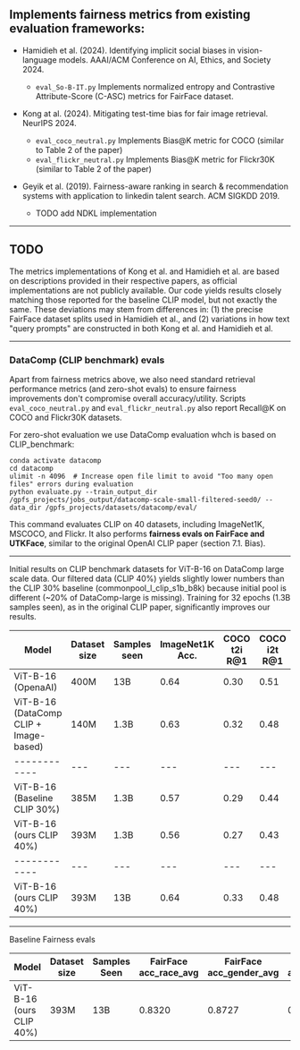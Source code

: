 ## Implements fairness metrics from existing evaluation frameworks:

- Hamidieh et al. (2024). Identifying implicit social biases in vision-language models. AAAI/ACM Conference on AI, Ethics, and Society 2024.
    - `eval_So-B-IT.py` Implements normalized entropy and Contrastive Attribute-Score (C-ASC) metrics for FairFace dataset.
      
- Kong at al. (2024). Mitigating test-time bias for fair image retrieval. NeurIPS 2024.
    - `eval_coco_neutral.py` Implements Bias@K metric for COCO (similar to Table 2 of the paper)
    - `eval_flickr_neutral.py` Implements Bias@K metric for Flickr30K (similar to Table 2 of the paper)
      
- Geyik et al. (2019). Fairness-aware ranking in search & recommendation systems with application to linkedin talent search. ACM SIGKDD 2019.
    - TODO add NDKL implementation
 

---- 

## TODO

The metrics implementations of Kong et al. and Hamidieh et al. are based on descriptions provided in their respective papers, as official implementations are not publicly available. Our code yields results closely matching those reported for the baseline CLIP model, but not exactly the same. These deviations may stem from differences in: (1) the precise FairFace dataset splits used in Hamidieh et al., and (2) variations in how text "query prompts" are constructed in both Kong et al. and Hamidieh et al.

---- 

### DataComp (CLIP benchmark) evals

Apart from fairness metrics above, we also need standard retrieval performance metrics (and zero-shot evals) to ensure fairness improvements don't compromise overall accuracy/utility. 
Scripts `eval_coco_neutral.py` and `eval_flickr_neutral.py` also report Recall@K on COCO and Flickr30K datasets.


For zero-shot evaluation we use DataComp evaluation whch is based on CLIP_benchmark:

```
conda activate datacomp
cd datacomp
ulimit -n 4096  # Increase open file limit to avoid "Too many open files" errors during evaluation
python evaluate.py --train_output_dir /gpfs_projects/jobs_output/datacomp-scale-small-filtered-seed0/ --data_dir /gpfs_projects/datasets/datacomp/eval/
```

This command evaluates CLIP on 40 datasets, including ImageNet1K, MSCOCO, and Flickr. It also performs **fairness evals on FairFace and UTKFace**, similar to the original OpenAI CLIP paper (section 7.1. Bias).



---------------------

Initial results on CLIP benchmark datasets for ViT-B-16 on DataComp large scale data. Our filtered data (CLIP 40%) yields slightly lower numbers than the CLIP 30% baseline (commonpool_l_clip_s1b_b8k) because initial pool is different (~20% of DataComp-large is missing). Training for 32 epochs (1.3B samples seen), as in the original CLIP paper, significantly improves our results.

Model         | Dataset size | Samples seen | ImageNet1K Acc. | COCO t2i R@1 | COCO i2t R@1 | Flickr30K t2i R@1 | Flickr30K i2t R@1 |
 ------------ | --- | --- | --- | --- | --- | --- | --- |
ViT-B-16 (OpenaAI)                     | 400M | 13B  | 0.64 | 0.30  | 0.51 | 0.59 | 0.78  |
ViT-B-16 (DataComp CLIP + Image-based) | 140M | 1.3B | 0.63 | 0.32  | 0.48 | 0.55 | 0.73  |
 ------------ | --- | --- | --- | --- | --- | --- | --- |
ViT-B-16 (Baseline CLIP 30%)           | 385M | 1.3B | 0.57 | 0.29  | 0.44 | 0.51 | 0.68  |
ViT-B-16 (ours CLIP 40%)               | 393M | 1.3B | 0.56 | 0.27  | 0.43 | 0.50 | 0.67  |
 ------------ | --- | --- | --- | --- | --- | --- | --- |
ViT-B-16 (ours CLIP 40%)               | 393M | 13B | 0.64 | 0.33  | 0.48 | 0.57 | 0.74  |


---------------------

Baseline Fairness evals

| Model   | Dataset size | Samples Seen | FairFace acc_race_avg | FairFace acc_gender_avg | FairFace acc_age_avg | FairFace toxicity_crime_avg | FairFace toxicity_nonhuman_avg | UTKFace acc_race_avg | UTKFace acc_gender_avg | UTKFace acc_age_avg | UTKFace toxicity_crime_avg | UTKFace toxicity_nonhuman_avg |
|---------|----------------|---------------|------------------------|--------------------------|-----------------------|-----------------------------|-------------------------------|-----------------------|---------------------------|----------------------|-----------------------------|-------------------------------|
| ViT-B-16 (ours CLIP 40%)| 393M   | 13B          | 0.8320                 | 0.8727                   | 0.3709                | 0.0334                      | 0.0006                        | 0.7075                | 0.9171                    | 0.3627               | 0.1383                      | 0.0086                        |
